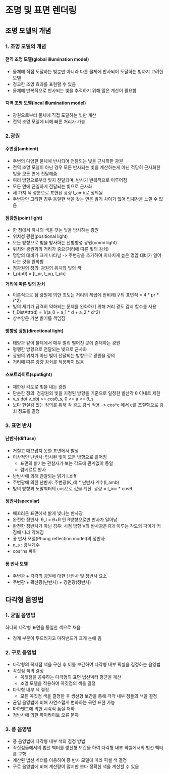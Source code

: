 # 조명 및 표면 렌더링

## 조명 모델의 개념

### 1. 조명 모델의 개념

#### 전역 조명 모델(global illumination model)

- 물체에 직접 도달하는 빛뿐만 아니라 다른 물체에 반사되어 도달하는 빛까지 고려한 모델
- 정교한 조명 효과를 표현할 수 있음
- 물체에 반복적으로 반사되는 빛을 추적하기 위해 많은 계산이 필요함

#### 지역 조명 모델(local illumination model)

- 광원으로부터 물체에 직접 도달하는 빛만 계산
- 전역 조명 모델에 비해 빠른 처리가 가능

### 2.광원

#### 주변광(ambient)

- 주변의 다양한 물체에 반사되어 전달되는 빛을 근사화한 광원
- 전역 조명 모델이 아닌 경우 모든 반사되는 빛을 계산하는게 아닌 적당히 근사화한 빛을 모든 면에 전달해줌
- 여러 방향으로부터 빛지 전달되며, 반사가 반복적으로 이루어짐
- 모든 면에 균일하게 전달되는 빛으로 근사화
- 세 가지 색 성분으로 표현된 광량 I_amb로 정의됨
- 주변광만 고려한 경우 동일한 색을 갖는 면은 밝기 차이가 없어 입체감을 느낄 수 없음


#### 점광원(point light)

- 한 점에서 하나의 색을 갖는 빛을 방사하는 광원
- 위치성 광원(positional light)
- 모든 방향으로 빛을 방사하는 전방향성 광원(ommi light)
- 위치와 광원과의 거리가 중요(거리에 따른 빛의 감쇠)
- 명암의 대비가 크게 나타남 -> 주변광을 추가하여 지나치게 높은 명암 대비가 일어나는 것을 완화함
- 점광원의 정의: 광원의 위치와 빛의 색
- l_p(p0) = [l_pr, l_pg, l_pb]

<b>거리에 따른 빛의 감쇠</b>

- 이론적으로 점 광원에 의한 조도는 거리의 제곱에 반비례(구의 표면적 = 4 * pr * r^2)
- 빛의 세기가 급격히 약화되는 문제를 완화하기 위해 거리 광도 감쇠 함수를 사용
- f_DistAttt(d) = 1/(a_0 + a_1 * d + a_2 * d^2)
- 상수항은 기본 밝기를 책임짐

#### 방향성 광원(directional light)

- 태양과 같이 물체에서 매우 멀리 떨어진 곳에 존재하는 광원
- 평행한 방향으로 전달되는 빛으로 근사화
- 광원의 위치가 아닌 빛이 전달되는 방향으로 광원을 정의
- 거리에 따른 광량 감쇠를 적용하지 않음

#### 스포트라이트(spotlight)

- 제한된 각도로 빛을 내는 광원
- 단순한 정의: 점광원의 빛을 지정된 방향을 기준으로 일정한 발산각 θ 이내로 제한
- v_s dot v_obj >= cosθ_s, 0 <= a <= θ_s
- 보다 현실감 있는 정의를 위해 각 광도 감쇠 적용 -> cos^e 에서 e를 조절함으로 감쇠 정도를 결정

### 3. 표면 반사

#### 난반사(diffuse)

- 거칠고 매끄럽지 못한 표면에서 발생
- 이상적인 난반사: 입사된 빛이 모든 방향으로 흩어짐
    - 표면의 밝기는 관찰자가 보는 각도에 관계없이 동일
    - 람베르트 반사
- 난반사에 의해 관찰되는 밝기 I_diff
- 주변광에 의한 난반사: 주변광(K_d) * 난반사 계수(I_amb)
- 빛의 방향과 노말벡터의 cos으로 값을 계산. 광량 = I_inc * cosθ

#### 정반사(specular)

- 매끄러운 표면에서 밝게 빛나는 반사광
- 완전한 정반사: θ_I = θ+R 인 R방향으로만 반사가 일어남
- 완전한 정반사가 아닌 경우: 시점 방향 V의 반사광은 R과 이루는 각도의 파이가 커짐에 따라 약해짐
- 퐁 반사 모델(Phong reflection model)의 정반사
- n_s : 광택계수
- cos^ns 파이

#### 퐁 반사 모델

- 주변광 + 각각의 광원에 대한 난반사 및 정반사 요소
- 주변광 + 확산광(난반사) + 경면광(정반사)

## 다각형 음영법

### 1. 균일 음영법

하나의 다각형 표면을 동일한 색으로 채움

- 경계 부분이 두드러지고 마하밴드가 크게 눈에 띔

### 2. 구로 음영법

- 다각형의 꼭지점 색을 구한 후 이를 보간하여 다각형 내부 픽셀을 결정하는 음영법
- 꼭짓점 색의 결정
    - 꼭짓점을 공유하는 다각형의 표면 법선벡터 평균을 계산
    - 조명 모델을 적용하여 꼭짓점의 색을 결정
- 다각형 내부 색 결정
    - 모든 꼭짓점 색을 결정한 후 쌍선형 보간을 통해 각각 내부 점들의 색을 결정
- 균일 음영법에 비해 자연스럽게 변화하는 곡면 표현 가능
- 마하밴드에 의한 시각적 품질 저하
- 정반사에 의한 하이라이트 오류 문제

### 3. 퐁 음영법

- 퐁 음영법에 다각형 내부 색의 결정 방법
- 꼭짓점들에서의 법선 벡터를 쌍선형 보간을 하여 다각형 내부 픽셀에서의 법선 벡터를 구함
- 계산된 법선 벡터를 이용하여 퐁 반사 모델에 따라 픽셀 색 결정
- 구로 음영법에 비해 계산량이 많지만 보다 정확한 색을 계산할 수 있음
